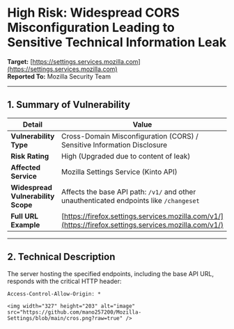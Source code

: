 # High Risk: Widespread CORS Misconfiguration Leading to Sensitive Technical Information Leak

**Target:** [https://settings.services.mozilla.com](https://settings.services.mozilla.com)  
**Reported To:** Mozilla Security Team  

---

## 1. Summary of Vulnerability

| Detail | Value |
|--------|-------|
| **Vulnerability Type** | Cross-Domain Misconfiguration (CORS) / Sensitive Information Disclosure |
| **Risk Rating** | High (Upgraded due to content of leak) |
| **Affected Service** | Mozilla Settings Service (Kinto API) |
| **Widespread Vulnerability Scope** | Affects the base API path: `/v1/` and other unauthenticated endpoints like `/changeset` |
| **Full URL Example** | [https://firefox.settings.services.mozilla.com/v1/](https://firefox.settings.services.mozilla.com/v1/) |

---

## 2. Technical Description

The server hosting the specified endpoints, including the base API URL, responds with the critical HTTP header:

```http
Access-Control-Allow-Origin: *

<img width="327" height="203" alt="image" src="https://github.com/mano257200/Mozilla-Settings/blob/main/cros.png?raw=true" />
